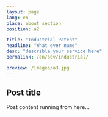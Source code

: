 ```yaml
---
layout: page
lang: en
place: about_section
position: a2

title: "Industrial Patent"
headline: "What ever name"
desc: "describle your service here"
permalink: /en/sev/industrial/

preview: /images/a3.jpg
---
```


## Post title
Post content running from here...